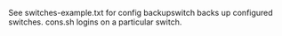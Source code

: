See switches-example.txt for config
backupswitch backs up configured switches.
cons.sh logins on a particular switch.
